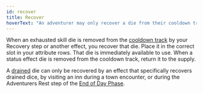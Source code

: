 ```yaml
---
id: recover
title: Recover
hoverText: "An adventurer may only recover a die from their cooldown track. A drained die can only be recovered by an ability that specifically affects drained dice."
---
```


When an exhausted skill die is removed from the [cooldown track](/docs/all/glossary/cooldown-track) by your Recovery step or another effect, you recover that die. Place it in the correct slot in your attribute rows. That die is immediately available to use. When a status effect die is removed from the cooldown track, return it to the supply.

A [drained](/docs/all/glossary/drained) die can only be recovered by an effect that specifically recovers drained dice, by visiting an inn during a town encounter, or during the Adventurers Rest step of the [End of Day Phase](/docs/all/day/end-of-day-phase).